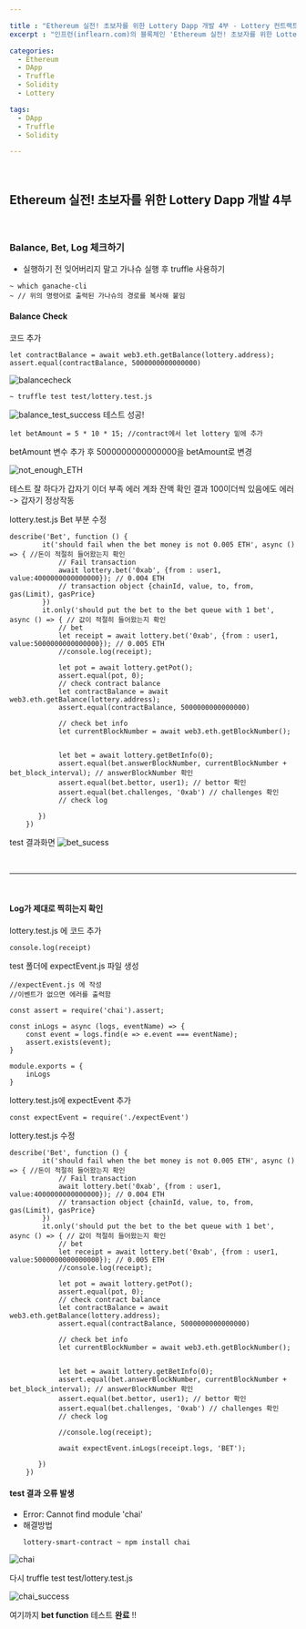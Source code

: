 ```yaml
---

title : "Ethereum 실전! 초보자를 위한 Lottery Dapp 개발 4부 - Lottery 컨트랙트 개발 2"
excerpt : "인프런(inflearn.com)의 블록체인 'Ethereum 실전! 초보자를 위한 Lottery Dapp 개발' 강의를 수강하며 정리한 포스팅. Truffle project 세팅부터 Lottery 개발, UI 까지의 과정을 포함한다."

categories:
  - Ethereum
  - DApp
  - Truffle
  - Solidity
  - Lottery

tags:
  - DApp
  - Truffle
  - Solidity

---
```


<br/>

Ethereum 실전! 초보자를 위한 Lottery Dapp 개발 4부
-------------------

<br/>

### Balance, Bet, Log 체크하기

- 실행하기 전 잊어버리지 말고 가나슈 실행 후 truffle 사용하기
```
~ which ganache-cli
~ // 위의 명령어로 출력된 가나슈의 경로를 복사해 붙임
```

#### Balance Check
코드 추가
```
let contractBalance = await web3.eth.getBalance(lottery.address);
assert.equal(contractBalance, 5000000000000000)
```
![balancecheck](/assets/balancecheck.png)
```
~ truffle test test/lottery.test.js
```
![balance_test_success](/assets/balance_test_success.png)
테스트 성공!

```
let betAmount = 5 * 10 * 15; //contract에서 let lottery 밑에 추가
```

betAmount 변수 추가 후 5000000000000000을 betAmount로 변경


![not_enough_ETH](/assets/not_enough_ETH.png)

테스트 잘 하다가 갑자기 이더 부족 에러
계좌 잔액 확인 결과 100이더씩 있음에도 에러
-> 갑자기 정상작동

lottery.test.js Bet 부분 수정

```
describe('Bet', function () {
        it('should fail when the bet money is not 0.005 ETH', async () => { //돈이 적절히 들어왔는지 확인
            // Fail transaction
            await lottery.bet('0xab', {from : user1, value:4000000000000000}); // 0.004 ETH
            // transaction object {chainId, value, to, from, gas(Limit), gasPrice}
        })
        it.only('should put the bet to the bet queue with 1 bet', async () => { // 값이 적절히 들어왔는지 확인
            // bet
            let receipt = await lottery.bet('0xab', {from : user1, value:5000000000000000}); // 0.005 ETH
            //console.log(receipt);

            let pot = await lottery.getPot();
            assert.equal(pot, 0);
            // check contract balance
            let contractBalance = await web3.eth.getBalance(lottery.address);
            assert.equal(contractBalance, 5000000000000000)

            // check bet info
            let currentBlockNumber = await web3.eth.getBlockNumber();


            let bet = await lottery.getBetInfo(0);
            assert.equal(bet.answerBlockNumber, currentBlockNumber + bet_block_interval); // answerBlockNumber 확인
            assert.equal(bet.bettor, user1); // bettor 확인
            assert.equal(bet.challenges, '0xab') // challenges 확인
            // check log

       })
    })
```

test 결과화면
![bet_sucess](/assets/bet_sucess.png)

<br/>

***

<br/>

#### Log가 제대로 찍히는지 확인
lottery.test.js 에 코드 추가
```
console.log(receipt)
```

test 폴더에 expectEvent.js 파일 생성
```
//expectEvent.js 에 작성
//이벤트가 없으면 에러를 출력함

const assert = require('chai').assert;

const inLogs = async (logs, eventName) => {
    const event = logs.find(e => e.event === eventName);
    assert.exists(event);
}

module.exports = {
    inLogs
}
```


lottery.test.js에 expectEvent 추가
```
const expectEvent = require('./expectEvent')
```

lottery.test.js 수정

```
describe('Bet', function () {
        it('should fail when the bet money is not 0.005 ETH', async () => { //돈이 적절히 들어왔는지 확인
            // Fail transaction
            await lottery.bet('0xab', {from : user1, value:4000000000000000}); // 0.004 ETH
            // transaction object {chainId, value, to, from, gas(Limit), gasPrice}
        })
        it.only('should put the bet to the bet queue with 1 bet', async () => { // 값이 적절히 들어왔는지 확인
            // bet
            let receipt = await lottery.bet('0xab', {from : user1, value:5000000000000000}); // 0.005 ETH
            //console.log(receipt);

            let pot = await lottery.getPot();
            assert.equal(pot, 0);
            // check contract balance
            let contractBalance = await web3.eth.getBalance(lottery.address);
            assert.equal(contractBalance, 5000000000000000)

            // check bet info
            let currentBlockNumber = await web3.eth.getBlockNumber();


            let bet = await lottery.getBetInfo(0);
            assert.equal(bet.answerBlockNumber, currentBlockNumber + bet_block_interval); // answerBlockNumber 확인
            assert.equal(bet.bettor, user1); // bettor 확인
            assert.equal(bet.challenges, '0xab') // challenges 확인
            // check log

            //console.log(receipt);

            await expectEvent.inLogs(receipt.logs, 'BET');

       })
    })
```

#### test 결과 오류 발생
- Error: Cannot find module 'chai'
- 해결방법
    ```
    lottery-smart-contract ~ npm install chai
    ```
![chai](/assets/chai.png)

다시 truffle test test/lottery.test.js

![chai_success](/assets/chai_success.png)

여기까지 **bet function** 테스트 **완료** !!

<br/>
<br/>
<br/>
